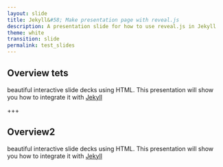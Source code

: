 ```yaml
---
layout: slide
title: Jekyll&#58; Make presentation page with reveal.js
description: A presentation slide for how to use reveal.js in Jekyll
theme: white
transition: slide
permalink: test_slides
---
```


## Overview tets
beautiful interactive slide decks using HTML. This presentation will show you
how to integrate it with [Jekyll](http://jekyllrb.com/)


+++
## Overview2

beautiful interactive slide decks using HTML. This presentation will show you
how to integrate it with [Jekyll](http://jekyllrb.com/)
